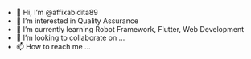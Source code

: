 - 👋 Hi, I’m @affixabidita89
- 👀 I’m interested in Quality Assurance
- 🌱 I’m currently learning Robot Framework, Flutter, Web Development
- 💞️ I’m looking to collaborate on ...
- 📫 How to reach me ...

<!---
affixabidita89/affixabidita89 is a ✨ special ✨ repository because its `README.md` (this file) appears on your GitHub profile.
You can click the Preview link to take a look at your changes.
--->
